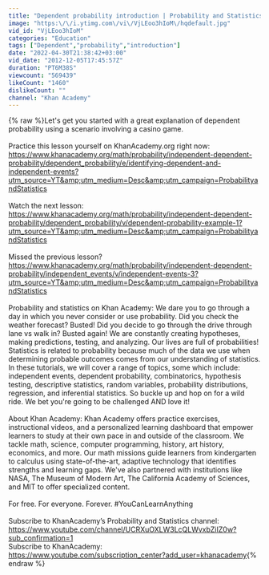 ```yaml
---
title: "Dependent probability introduction | Probability and Statistics | Khan Academy"
image: "https:\/\/i.ytimg.com\/vi\/VjLEoo3hIoM\/hqdefault.jpg"
vid_id: "VjLEoo3hIoM"
categories: "Education"
tags: ["Dependent","probability","introduction"]
date: "2022-04-30T21:38:42+03:00"
vid_date: "2012-12-05T17:45:57Z"
duration: "PT6M38S"
viewcount: "569439"
likeCount: "1460"
dislikeCount: ""
channel: "Khan Academy"
---
```

{% raw %}Let's get you started with a great explanation of dependent probability using a scenario involving a casino game.<br /><br />Practice this lesson yourself on KhanAcademy.org right now: <br /><a rel="nofollow" target="blank" href="https://www.khanacademy.org/math/probability/independent-dependent-probability/dependent_probability/e/identifying-dependent-and-independent-events?utm_source=YT&amp;utm_medium=Desc&amp;utm_campaign=ProbabilityandStatistics">https://www.khanacademy.org/math/probability/independent-dependent-probability/dependent_probability/e/identifying-dependent-and-independent-events?utm_source=YT&amp;utm_medium=Desc&amp;utm_campaign=ProbabilityandStatistics</a><br /><br />Watch the next lesson: <a rel="nofollow" target="blank" href="https://www.khanacademy.org/math/probability/independent-dependent-probability/dependent_probability/v/dependent-probability-example-1?utm_source=YT&amp;utm_medium=Desc&amp;utm_campaign=ProbabilityandStatistics">https://www.khanacademy.org/math/probability/independent-dependent-probability/dependent_probability/v/dependent-probability-example-1?utm_source=YT&amp;utm_medium=Desc&amp;utm_campaign=ProbabilityandStatistics</a><br /><br />Missed the previous lesson? <br /><a rel="nofollow" target="blank" href="https://www.khanacademy.org/math/probability/independent-dependent-probability/independent_events/v/independent-events-3?utm_source=YT&amp;utm_medium=Desc&amp;utm_campaign=ProbabilityandStatistics">https://www.khanacademy.org/math/probability/independent-dependent-probability/independent_events/v/independent-events-3?utm_source=YT&amp;utm_medium=Desc&amp;utm_campaign=ProbabilityandStatistics</a><br /><br />Probability and statistics on Khan Academy: We dare you to go through a day in which you never consider or use probability. Did you check the weather forecast? Busted! Did you decide to go through the drive through lane vs walk in? Busted again! We are constantly creating hypotheses, making predictions, testing, and analyzing. Our lives are full of probabilities! Statistics is related to probability because much of the data we use when determining probable outcomes comes from our understanding of statistics. In these tutorials, we will cover a range of topics, some which include: independent events, dependent probability, combinatorics, hypothesis testing, descriptive statistics, random variables, probability distributions, regression, and inferential statistics. So buckle up and hop on for a wild ride. We bet you're going to be challenged AND love it!<br /><br />About Khan Academy: Khan Academy offers practice exercises, instructional videos, and a personalized learning dashboard that empower learners to study at their own pace in and outside of the classroom. We tackle math, science, computer programming, history, art history, economics, and more. Our math missions guide learners from kindergarten to calculus using state-of-the-art, adaptive technology that identifies strengths and learning gaps. We've also partnered with institutions like NASA, The Museum of Modern Art, The California Academy of Sciences, and MIT to offer specialized content.<br /><br />For free. For everyone. Forever. #YouCanLearnAnything<br /><br />Subscribe to KhanAcademy’s Probability and Statistics channel:<br /><a rel="nofollow" target="blank" href="https://www.youtube.com/channel/UCRXuOXLW3LcQLWvxbZiIZ0w?sub_confirmation=1">https://www.youtube.com/channel/UCRXuOXLW3LcQLWvxbZiIZ0w?sub_confirmation=1</a><br />Subscribe to KhanAcademy: <a rel="nofollow" target="blank" href="https://www.youtube.com/subscription_center?add_user=khanacademy">https://www.youtube.com/subscription_center?add_user=khanacademy</a>{% endraw %}
